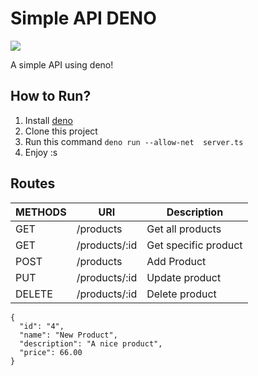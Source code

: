 # Simple API DENO

![](https://imgr.co/cache/img/90feda064b7bd52f4b604cc4587b1a18.jpg)

A simple API using deno!

## How to Run?

1. Install [deno](https://deno.land/#installation)
2. Clone this project
3. Run this command `deno run --allow-net  server.ts`
4. Enjoy :s

## Routes

| METHODS | URI | Description |
| ----- | ---- | ---- |
| GET | /products | Get all products |
| GET | /products/:id | Get specific product |
| POST | /products | Add Product |
| PUT | /products/:id | Update product |
| DELETE | /products/:id | Delete product


```
{
  "id": "4",
  "name": "New Product",
  "description": "A nice product",
  "price": 66.00
}
```
